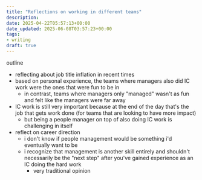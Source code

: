 ```yaml
---
title: "Reflections on working in different teams"
description: 
date: 2025-04-22T05:57:13+00:00
date_updated: 2025-06-08T03:57:23+00:00
tags: 
- writing
draft: true
---
```


outline

- reflecting about job title inflation in recent times
- based on personal experience, the teams where managers also did IC work were the ones that were fun to be in
  - in contrast, teams where managers only "managed" wasn't as fun and felt like the managers were far away
- IC work is still very important because at the end of the day that's the job that gets work done (for teams that are looking to have more impact)
  - but being a people manager on top of also doing IC work is challenging in itself
- reflect on career direction
  - i don't know if people management would be something i'd eventually want to be
  - i recognize that management is another skill entirely and shouldn't necessarily be the "next step" after you've gained experience as an IC doing the hard work
    - very traditional opinion
